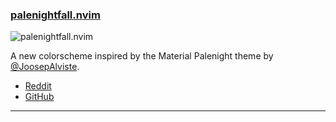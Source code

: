 <h3 id="palenightfall.nvim">
  <a href="https://github.com/JoosepAlviste/palenightfall.nvim">
    <span class="icon-text">
      <span class="icon">
        <i class="fa-solid fa-book"></i>
      </span>
    </span>
    <span>palenightfall.nvim</span>
  </a>
</h3>

![palenightfall.nvim](https://user-images.githubusercontent.com/9450943/132907523-7033ec1d-281e-418c-907c-1f2de2d4b7c6.png)

A new colorscheme inspired by the Material Palenight theme by
[@JoosepAlviste](https://github.com/JoosepAlviste).

- [Reddit](https://www.reddit.com/r/neovim/comments/10hqqv0/palenightfallnvim_a_colorscheme_based_on_material/)
- [GitHub](https://github.com/JoosepAlviste/palenightfall.nvim)

---

